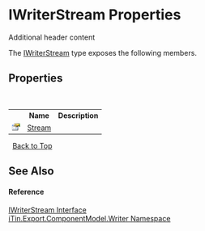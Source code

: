 # IWriterStream Properties
Additional header content 

The <a href="615aecae-a6c0-0e8a-5163-e1457722d981">IWriterStream</a> type exposes the following members.


## Properties
&nbsp;<table><tr><th></th><th>Name</th><th>Description</th></tr><tr><td>![Public property](media/pubproperty.gif "Public property")</td><td><a href="8cc28f8b-2b23-cbb8-97c7-c0abdf8a54c8">Stream</a></td><td /></tr></table>&nbsp;
<a href="#iwriterstream-properties">Back to Top</a>

## See Also


#### Reference
<a href="615aecae-a6c0-0e8a-5163-e1457722d981">IWriterStream Interface</a><br /><a href="37973b78-6b66-1218-9d7d-14680ab2aeda">iTin.Export.ComponentModel.Writer Namespace</a><br />